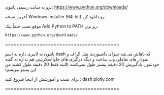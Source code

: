 برو به سایت رسمی پایتون: https://www.python.org/downloads/

آخرین نسخه Windows Installer (64-bit) رو دانلود کن.

موقع نصب حتماً تیک Add Python to PATH رو بزن.

```
https://www.python.org/downloads/
```

========================================


پایتون یه لایبری داره به اسم dash که باهاش می‌شه چیزای داشبوردی مثل گراف و نمودار های تعاملی وب ساخت و دیگه درگیری های جاوااسکریپتی هم نداره به گفته خودشون یادگیریش 20 دقیقه بیشتر طول نمی‌کشه (البته فقط 20 دقیقه طول کشید من این پستو بنویسم)

برای تست و آموزشش از اینجا شروع کنید :
dash.plotly.com

========================================
